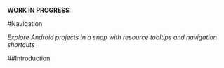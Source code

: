 **WORK IN PROGRESS**

#Navigation

*Explore Android projects in a snap with resource tooltips and navigation shortcuts*

##Introduction

##
